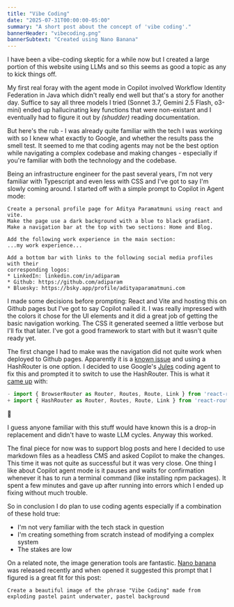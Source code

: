 ```yaml
---
title: "Vibe Coding"
date: "2025-07-31T00:00:00-05:00"
summary: "A short post about the concept of 'vibe coding'."
bannerHeader: "vibecoding.png"
bannerSubtext: "Created using Nano Banana"
---
```


I have been a vibe-coding skeptic for a while now but I created a large portion of this website using LLMs and so this seems as good a topic as any to kick things off.

My first real foray with the agent mode in Copilot involved Workflow Identity Federation in Java which didn't really end well but that's a story for another day. Suffice to say all three models I tried (Sonnet 3.7, Gemini 2.5 Flash, o3-mini) ended up hallucinating key functions that were non-existant and I eventually had to figure it out by *(shudder)* reading documentation.

But here's the rub - I was already quite familiar with the tech I was working with so I knew what exactly to Google, and whether the results pass the smell test. It seemed to me that coding agents may not be the best option while navigating a complex codebase and making changes -  especially if you're familiar with both the technology and the codebase. 

Being an infrastructure engineer for the past several years, I'm not very familiar with Typescript and even less with CSS and I've got to say I'm slowly coming around. I started off with a simple prompt to Copilot in Agent mode:

```text
Create a personal profile page for Aditya Paramatmuni using react and vite.
Make the page use a dark background with a blue to black gradiant.
Make a navigation bar at the top with two sections: Home and Blog.

Add the following work experience in the main section:
...my work experience...

Add a bottom bar with links to the following social media profiles with their
corresponding logos:
* LinkedIn: linkedin.com/in/adiparam
* Github: https://github.com/adiparam
* Bluesky: https://bsky.app/profile/adityaparamatmuni.com
```

I made some decisions before prompting: React and Vite and hosting this on Github pages but I've got to say Copilot nailed it. I was really impressed with the colors it chose for the UI elements and it did a great job of getting the basic navigation working. The CSS it generated seemed a little verbose but I'll fix that later. I've got a good framework to start with but it wasn't quite ready yet.

The first change I had to make was the navigation did not quite work when deployed to Github pages. Apparently it is a [known issue](https://create-react-app.dev/docs/deployment/#serving-apps-with-client-side-routing) and using a HashRouter is one option. I decided to use Google's [Jules](https://jules.google/) coding agent to fix this and prompted it to switch to use the HashRouter. This is what it [came up](https://github.com/adiparam/adiparam.github.io/pull/6/commits/71374b70cc375996ee9cde514a8b9ea07b3be87e) with:

```js
- import { BrowserRouter as Router, Routes, Route, Link } from 'react-router-dom'
+ import { HashRouter as Router, Routes, Route, Link } from 'react-router-dom'
```

🤨

I guess anyone familiar with this stuff would have known this is a drop-in replacement and didn't have to waste LLM cycles. Anyway this worked.

The final piece for now was to support blog posts and here I decided to use markdown files as a headless CMS and asked Copilot to make the changes. This time it was not quite as successful but it was very close. One thing I like about Copilot agent mode is it pauses and waits for confirmation whenever it has to run a terminal command (like installing npm packages). It spent a few minutes and gave up after running into errors which I ended up fixing without much trouble.

So in conclusion I do plan to use coding agents especially if a combination of these hold true:

- I'm not very familiar with the tech stack in question
- I'm creating something from scratch instead of modifying a complex system
- The stakes are low

On a related note, the image generation tools are fantastic. [Nano banana](https://gemini.google/overview/image-generation/) was released recently and when opened it suggested this prompt that I figured is a great fit for this post:

```text
Create a beautiful image of the phrase "Vibe Coding" made from 
exploding pastel paint underwater, pastel background
```
